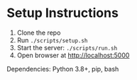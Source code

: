 # Setup Instructions

1. Clone the repo
2. Run `./scripts/setup.sh`
3. Start the server: `./scripts/run.sh`
4. Open browser at [http://localhost:5000](http://localhost:5000)

Dependencies: Python 3.8+, pip, bash